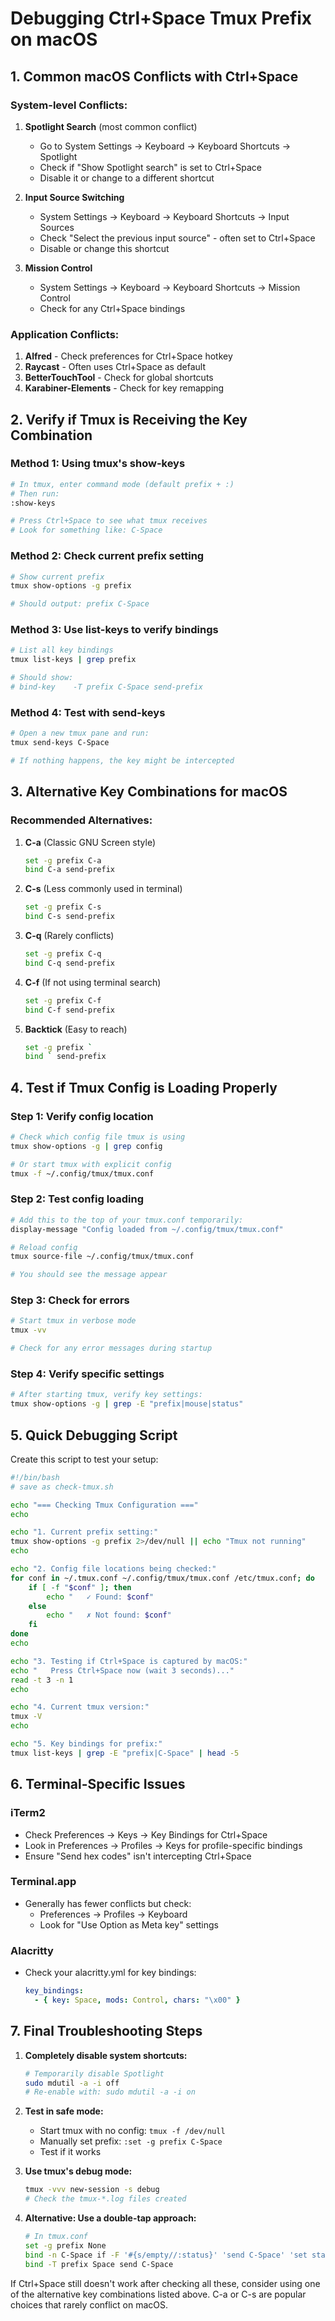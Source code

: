 # Debugging Ctrl+Space Tmux Prefix on macOS

## 1. Common macOS Conflicts with Ctrl+Space

### System-level Conflicts:
1. **Spotlight Search** (most common conflict)
   - Go to System Settings → Keyboard → Keyboard Shortcuts → Spotlight
   - Check if "Show Spotlight search" is set to Ctrl+Space
   - Disable it or change to a different shortcut

2. **Input Source Switching**
   - System Settings → Keyboard → Keyboard Shortcuts → Input Sources
   - Check "Select the previous input source" - often set to Ctrl+Space
   - Disable or change this shortcut

3. **Mission Control**
   - System Settings → Keyboard → Keyboard Shortcuts → Mission Control
   - Check for any Ctrl+Space bindings

### Application Conflicts:
1. **Alfred** - Check preferences for Ctrl+Space hotkey
2. **Raycast** - Often uses Ctrl+Space as default
3. **BetterTouchTool** - Check for global shortcuts
4. **Karabiner-Elements** - Check for key remapping

## 2. Verify if Tmux is Receiving the Key Combination

### Method 1: Using tmux's show-keys
```bash
# In tmux, enter command mode (default prefix + :)
# Then run:
:show-keys

# Press Ctrl+Space to see what tmux receives
# Look for something like: C-Space
```

### Method 2: Check current prefix setting
```bash
# Show current prefix
tmux show-options -g prefix

# Should output: prefix C-Space
```

### Method 3: Use list-keys to verify bindings
```bash
# List all key bindings
tmux list-keys | grep prefix

# Should show:
# bind-key    -T prefix C-Space send-prefix
```

### Method 4: Test with send-keys
```bash
# Open a new tmux pane and run:
tmux send-keys C-Space

# If nothing happens, the key might be intercepted
```

## 3. Alternative Key Combinations for macOS

### Recommended Alternatives:
1. **C-a** (Classic GNU Screen style)
   ```bash
   set -g prefix C-a
   bind C-a send-prefix
   ```

2. **C-s** (Less commonly used in terminal)
   ```bash
   set -g prefix C-s
   bind C-s send-prefix
   ```

3. **C-q** (Rarely conflicts)
   ```bash
   set -g prefix C-q
   bind C-q send-prefix
   ```

4. **C-f** (If not using terminal search)
   ```bash
   set -g prefix C-f
   bind C-f send-prefix
   ```

5. **Backtick** (Easy to reach)
   ```bash
   set -g prefix `
   bind ` send-prefix
   ```

## 4. Test if Tmux Config is Loading Properly

### Step 1: Verify config location
```bash
# Check which config file tmux is using
tmux show-options -g | grep config

# Or start tmux with explicit config
tmux -f ~/.config/tmux/tmux.conf
```

### Step 2: Test config loading
```bash
# Add this to the top of your tmux.conf temporarily:
display-message "Config loaded from ~/.config/tmux/tmux.conf"

# Reload config
tmux source-file ~/.config/tmux/tmux.conf

# You should see the message appear
```

### Step 3: Check for errors
```bash
# Start tmux in verbose mode
tmux -vv

# Check for any error messages during startup
```

### Step 4: Verify specific settings
```bash
# After starting tmux, verify key settings:
tmux show-options -g | grep -E "prefix|mouse|status"
```

## 5. Quick Debugging Script

Create this script to test your setup:

```bash
#!/bin/bash
# save as check-tmux.sh

echo "=== Checking Tmux Configuration ==="
echo

echo "1. Current prefix setting:"
tmux show-options -g prefix 2>/dev/null || echo "Tmux not running"
echo

echo "2. Config file locations being checked:"
for conf in ~/.tmux.conf ~/.config/tmux/tmux.conf /etc/tmux.conf; do
    if [ -f "$conf" ]; then
        echo "   ✓ Found: $conf"
    else
        echo "   ✗ Not found: $conf"
    fi
done
echo

echo "3. Testing if Ctrl+Space is captured by macOS:"
echo "   Press Ctrl+Space now (wait 3 seconds)..."
read -t 3 -n 1
echo

echo "4. Current tmux version:"
tmux -V
echo

echo "5. Key bindings for prefix:"
tmux list-keys | grep -E "prefix|C-Space" | head -5
```

## 6. Terminal-Specific Issues

### iTerm2
- Check Preferences → Keys → Key Bindings for Ctrl+Space
- Look in Preferences → Profiles → Keys for profile-specific bindings
- Ensure "Send hex codes" isn't intercepting Ctrl+Space

### Terminal.app
- Generally has fewer conflicts but check:
  - Preferences → Profiles → Keyboard
  - Look for "Use Option as Meta key" settings

### Alacritty
- Check your alacritty.yml for key bindings:
  ```yaml
  key_bindings:
    - { key: Space, mods: Control, chars: "\x00" }
  ```

## 7. Final Troubleshooting Steps

1. **Completely disable system shortcuts:**
   ```bash
   # Temporarily disable Spotlight
   sudo mdutil -a -i off
   # Re-enable with: sudo mdutil -a -i on
   ```

2. **Test in safe mode:**
   - Start tmux with no config: `tmux -f /dev/null`
   - Manually set prefix: `:set -g prefix C-Space`
   - Test if it works

3. **Use tmux's debug mode:**
   ```bash
   tmux -vvv new-session -s debug
   # Check the tmux-*.log files created
   ```

4. **Alternative: Use a double-tap approach:**
   ```bash
   # In tmux.conf
   set -g prefix None
   bind -n C-Space if -F '#{s/empty//:status}' 'send C-Space' 'set status on; set prefix C-Space'
   bind -T prefix Space send C-Space
   ```

If Ctrl+Space still doesn't work after checking all these, consider using one of the alternative key combinations listed above. C-a or C-s are popular choices that rarely conflict on macOS.